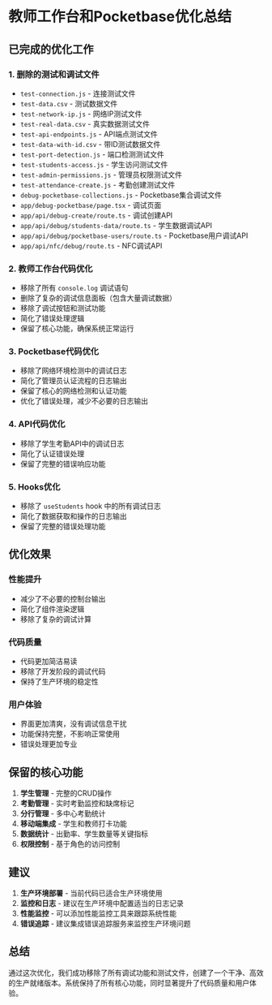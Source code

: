 # 教师工作台和Pocketbase优化总结

## 已完成的优化工作

### 1. 删除的测试和调试文件
- `test-connection.js` - 连接测试文件
- `test-data.csv` - 测试数据文件
- `test-network-ip.js` - 网络IP测试文件
- `test-real-data.csv` - 真实数据测试文件
- `test-api-endpoints.js` - API端点测试文件
- `test-data-with-id.csv` - 带ID测试数据文件
- `test-port-detection.js` - 端口检测测试文件
- `test-students-access.js` - 学生访问测试文件
- `test-admin-permissions.js` - 管理员权限测试文件
- `test-attendance-create.js` - 考勤创建测试文件
- `debug-pocketbase-collections.js` - Pocketbase集合调试文件
- `app/debug-pocketbase/page.tsx` - 调试页面
- `app/api/debug-create/route.ts` - 调试创建API
- `app/api/debug/students-data/route.ts` - 学生数据调试API
- `app/api/debug/pocketbase-users/route.ts` - Pocketbase用户调试API
- `app/api/nfc/debug/route.ts` - NFC调试API

### 2. 教师工作台代码优化
- 移除了所有 `console.log` 调试语句
- 删除了复杂的调试信息面板（包含大量调试数据）
- 移除了调试按钮和测试功能
- 简化了错误处理逻辑
- 保留了核心功能，确保系统正常运行

### 3. Pocketbase代码优化
- 移除了网络环境检测中的调试日志
- 简化了管理员认证流程的日志输出
- 保留了核心的网络检测和认证功能
- 优化了错误处理，减少不必要的日志输出

### 4. API代码优化
- 移除了学生考勤API中的调试日志
- 简化了认证错误处理
- 保留了完整的错误响应功能

### 5. Hooks优化
- 移除了 `useStudents` hook 中的所有调试日志
- 简化了数据获取和操作的日志输出
- 保留了完整的错误处理功能

## 优化效果

### 性能提升
- 减少了不必要的控制台输出
- 简化了组件渲染逻辑
- 移除了复杂的调试计算

### 代码质量
- 代码更加简洁易读
- 移除了开发阶段的调试代码
- 保持了生产环境的稳定性

### 用户体验
- 界面更加清爽，没有调试信息干扰
- 功能保持完整，不影响正常使用
- 错误处理更加专业

## 保留的核心功能

1. **学生管理** - 完整的CRUD操作
2. **考勤管理** - 实时考勤监控和缺席标记
3. **分行管理** - 多中心考勤统计
4. **移动端集成** - 学生和教师打卡功能
5. **数据统计** - 出勤率、学生数量等关键指标
6. **权限控制** - 基于角色的访问控制

## 建议

1. **生产环境部署** - 当前代码已适合生产环境使用
2. **监控和日志** - 建议在生产环境中配置适当的日志记录
3. **性能监控** - 可以添加性能监控工具来跟踪系统性能
4. **错误追踪** - 建议集成错误追踪服务来监控生产环境问题

## 总结

通过这次优化，我们成功移除了所有调试功能和测试文件，创建了一个干净、高效的生产就绪版本。系统保持了所有核心功能，同时显著提升了代码质量和用户体验。
